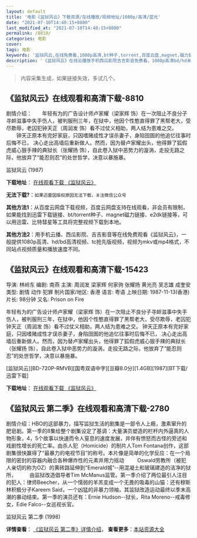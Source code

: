 ```yaml
---
layout: default
title: '电影《监狱风云》下载资源/在线播放/视频地址/1080p/高清/蓝光'
date: "2021-07-10T14:40:15+0800"
last_modified_at: "2021-07-10T14:40:15+0800"
permalink: /8810/
categories: 电影
cover:
tags: 电影
keywords: '监狱风云,在线免费看,1080p高清,bt种子,torrent,百度云盘,magnet,磁力链,迅雷下载资源'
description: '《监狱风云》在线云播放手机西瓜影院吉吉影音免费看，1080p高清bd/hd未删减完整版和tc抢先枪版，mkv/mp4格式，附带bt/torrent种子、magnet/磁力链、百度云盘、网盘资源迅雷下载链接'
---
```


>内容采集生成，如果链接失效，多试几个。


## 《监狱风云》在线观看和高清下载-8810

剧情介绍：　　年轻有为的广告设计师卢家耀（梁家辉 饰）在一次阻止不良分子寻衅滋事中失手伤人，被判服刑三年，在狱中，他因个性憨直得罪了黑帮老大，受尽欺辱，老囚犯钟天正（周润发 饰）看不过仗义相助，两人结为患难之交。 　　钟天正原本有完好家庭，只因嗜赌成性才误杀妻子，身陷囹圄的他追忆往事时后悔不已， 决心走出高墙后重新做人。然而，因为替卢家耀出头，他得罪了狐假虎威心狠手辣的典狱长（张耀扬 饰），自此卷入狱中恶势力的漩涡，走投无路之际，他放弃了“能忍则忍”的处世哲学，决意以暴施暴。


监狱风云 (1987)

**下载地址**： [在线观看下载 《监狱风云》](https://www.btbtdy.me/btdy/dy10418.html) 


**无法下载?**：`如果迅雷因版权原因无法下载，关注微信公众号 `

**其他方法1**：从百度云网盘下载视频，百度云网盘支持在线观看，非会员有限制，如果能找到迅雷下载链接、bt/torrent种子、magnet磁力链接、e2dk链接等，可以用迅雷、比特彗星等工具将完整视频下载到本地。

**其他方法2**：用手机云播、西瓜影院、吉吉影音等在线免费观看《监狱风云》，一般提供1080p高清、hd/bd高清视频、tc抢先版视频，视频为mkv或mp4格式，不同站点视频质量和播放速度不同。


## 《监狱风云》在线观看和高清下载-15423

导演: 林岭东 编剧: 南燕 主演: 周润发 梁家辉 何家驹 张耀扬 黄光亮 吴志雄 成奎安 类型: 剧情 动作 犯罪 制片国家/地区: 香港 语言: 粤语 上映日期: 1987-11-13(香港) 片长: 98分钟 又名: Prison on Fire

年轻有为的广告设计师卢家耀（梁家辉 饰）在一次阻止不良分子寻衅滋事中失手伤人，被判服刑三年，在狱中，他因个性憨直得罪了黑帮老大，受尽欺辱，老囚犯钟天正（周润发 饰）看不过仗义相助，两人结为患难之交。 钟天正原本有完好家庭，只因嗜赌成性才误杀妻子，身陷囹圄的他追忆往事时后悔不已， 决心走出高墙后重新做人。然而，因为替卢家耀出头，他得罪了狐假虎威心狠手辣的典狱长（张耀扬 饰），自此卷入狱中恶势力的漩涡，走投无路之际，他放弃了“能忍则忍”的处世哲学，决意以暴施暴。


[监狱风云][BD-720P-RMVB][国粤双语中字][豆瓣8.0分][1.4GB][1987][BT下载/迅雷下载]

**下载地址**： [在线观看下载 《监狱风云》](https://www.btdx8.com/torrent/prison_on_fire_1987.html) 


## 《监狱风云 第二季》在线观看和高清下载-2780

剧情介绍：HBO的这部暴力，描写监狱生活的剧集是一部令人上瘾，激素窜升的肥皂剧。第一季的8集给整个剧集设定了基调：大量演员塑造的栏杆内外逼真的人物形象，4，5个故事以快速而令人窒息的速度发展，并伴有愤怒而古怪的旁述和戏剧性增长的死亡率。由杀人犯（Homicide）的制片人Tom Fontana创作，这部剧集很快赢得了“最暴力的电视节目”的称号。本片像是简单的化学反应：在一个局限的密封的容器内融合各种爆炸性的元素并用力摇动  　　Oswald劳教所（被犯人亲切的称为OZ）的黄砖路延伸到“Emerald城”--用混凝土和玻璃建造的洁净的狱所，  　　由监狱改造倡导者Tim McManus监管。第一季介绍了两位最引人注目的犯人：律师Beecher，从一个懦弱的羊羔变成一个无畏的吸毒的山猫：还有穆斯林积极分子Kareem Said，一个凶猛的非暴力领袖，其监狱改造运动最终以季末高潮的暴动结束。第一季的演员还有：Ernie Hudson--狱长，Rita Moreno--戒毒修女，Edie Falco--女巡视长官。


监狱风云 第二季 (1998)

**详情查看**： [《监狱风云 第二季》详情介绍](/movie/2780/)， **查看更多**：[本站资源大全](/movie/t/all/)

